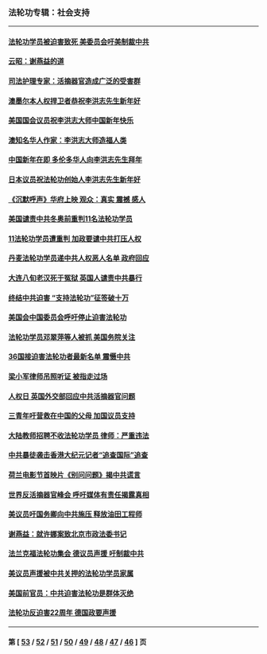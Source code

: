 ### 法轮功专辑：社会支持
---
#### [法轮功学员被迫害致死 美委员会吁美制裁中共](../../pages/nf4386/n13631310.md?03260430) 
#### [云昭：谢燕益的道](../../pages/nf4386/n13607391.md?03260430) 
#### [司法护理专家：活摘器官造成广泛的受害群](../../pages/nf4386/n13570425.md?03260430) 
#### [澳墨尔本人权捍卫者恭祝李洪志先生新年好](../../pages/nf4386/n13556164.md?03260430) 
#### [美国国会议员祝李洪志大师中国新年快乐](../../pages/nf4386/n13554208.md?03260430) 
#### [澳知名华人作家：李洪志大师造福人类](../../pages/nf4386/n13552049.md?03260430) 
#### [中国新年在即 多伦多华人向李洪志先生拜年](../../pages/nf4386/n13531756.md?03260430) 
#### [日本议员祝法轮功创始人李洪志先生新年好](../../pages/nf4386/n13543228.md?03260430) 
#### [《沉默呼声》华府上映 观众：真实 震撼 感人](../../pages/nf4386/n13524739.md?03260430) 
#### [美国谴责中共冬奥前重判11名法轮功学员](../../pages/nf4386/n13521806.md?03260430) 
#### [11法轮功学员遭重判 加政要谴中共打压人权](../../pages/nf4386/n13521294.md?03260430) 
#### [丹麦法轮功学员递中共人权恶人名单 政府回应](../../pages/nf4386/n13497482.md?03260430) 
#### [大连八旬老汉死于冤狱 英国人谴责中共暴行](../../pages/nf4386/n13480118.md?03260430) 
#### [终结中共迫害 “支持法轮功”征签破十万](../../pages/nf4386/n13471084.md?03260430) 
#### [美国会中国委员会呼吁停止迫害法轮功](../../pages/nf4386/n13465411.md?03260430) 
#### [法轮功学员邓翠萍等人被抓 美国务院关注](../../pages/nf4386/n13451524.md?03260430) 
#### [36国接迫害法轮功者最新名单 震慑中共](../../pages/nf4386/n13445909.md?03260430) 
#### [梁小军律师吊照听证 被指走过场](../../pages/nf4386/n13437662.md?03260430) 
#### [人权日 英国外交部回应中共活摘器官问题](../../pages/nf4386/n13430243.md?03260430) 
#### [三青年吁营救在中国的父母 加国议员支持](../../pages/nf4386/n13429744.md?03260430) 
#### [大陆教师招聘不收法轮功学员 律师：严重违法](../../pages/nf4386/n13365839.md?03260430) 
#### [中共暴徒袭击香港大纪元记者“追查国际”追查](../../pages/nf4386/n13343404.md?03260430) 
#### [荷兰电影节首映片《别问问题》揭中共谎言](../../pages/nf4386/n13321179.md?03260430) 
#### [世界反活摘器官峰会 呼吁媒体有责任揭露真相](../../pages/nf4386/n13264475.md?03260430) 
#### [美议员吁国务卿向中共施压 释放油田工程师](../../pages/nf4386/n13233845.md?03260430) 
#### [谢燕益：就许娜案致北京市政法委书记](../../pages/nf4386/n13182701.md?03260430) 
#### [法兰克福法轮功集会 德议员声援 吁制裁中共](../../pages/nf4386/n13175975.md?03260430) 
#### [美议员声援被中共关押的法轮功学员家属](../../pages/nf4386/n13158310.md?03260430) 
#### [美国前官员：中共迫害法轮功是群体灭绝](../../pages/nf4386/n13157750.md?03260430) 
#### [法轮功反迫害22周年 德国政要声援](../../pages/nf4386/n13143632.md?03260430) 

---
#### 第 [ [53](./53.md?03260430) / [52](./52.md?03260430) / [51](./51.md?03260430) / [50](./50.md?03260430) / [49](./49.md?03260430) / [48](./48.md?03260430) / [47](./47.md?03260430) / [46](./46.md?03260430) ] 页
